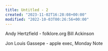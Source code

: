 ```yaml
---
title: Untitled - 2
created: "2023-11-02T16:28:08+00:00"
modified: "2022-10-03T00:26:56+00:00"
---
```

Andy Hertzfield - folklore.org
Bill Ackinson

Jon Louis Gassepe - apple exec, Monday Note

